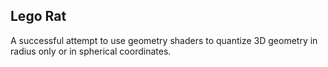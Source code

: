 ## Lego Rat

A successful attempt to use geometry shaders to quantize 3D geometry in radius only or in spherical coordinates.
